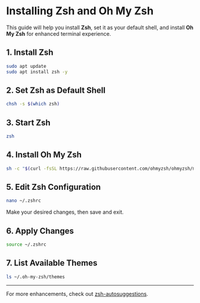 # Installing Zsh and Oh My Zsh

This guide will help you install **Zsh**, set it as your default shell, and install **Oh My Zsh** for enhanced terminal experience.

## 1. Install Zsh

```bash
sudo apt update
sudo apt install zsh -y
```

## 2. Set Zsh as Default Shell

```bash
chsh -s $(which zsh)
```

## 3. Start Zsh

```bash
zsh
```

## 4. Install Oh My Zsh

```bash
sh -c "$(curl -fsSL https://raw.githubusercontent.com/ohmyzsh/ohmyzsh/master/tools/install.sh)"
```

## 5. Edit Zsh Configuration

```bash
nano ~/.zshrc
```

Make your desired changes, then save and exit.

## 6. Apply Changes

```bash
source ~/.zshrc
```

## 7. List Available Themes

```bash
ls ~/.oh-my-zsh/themes
```

---

For more enhancements, check out [zsh-autosuggestions](https://github.com/zsh-users/zsh-autosuggestions).